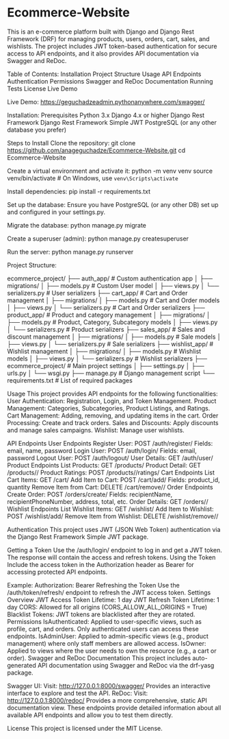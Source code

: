 # Ecommerce-Website

This is an e-commerce platform built with Django and Django Rest Framework (DRF) for managing products, users, orders, cart, sales, and wishlists. The project includes JWT token-based authentication for secure access to API endpoints, and it also provides API documentation via Swagger and ReDoc.

Table of Contents:
Installation
Project Structure
Usage
API Endpoints
Authentication
Permissions
Swagger and ReDoc Documentation
Running Tests
License
Live Demo

Live Demo:
https://geguchadzeadmin.pythonanywhere.com/swagger/

Installation:
Prerequisites
Python 3.x
Django 4.x or higher
Django Rest Framework
Django Rest Framework Simple JWT
PostgreSQL (or any other database you prefer)

Steps to Install
Clone the repository:
git clone https://github.com/anageguchadze/Ecommerce-Website.git
cd Ecommerce-Website

Create a virtual environment and activate it:
python -m venv venv
source venv/bin/activate  # On Windows, use `venv\Scripts\activate`

Install dependencies:
pip install -r requirements.txt

Set up the database:
Ensure you have PostgreSQL (or any other DB) set up and configured in your settings.py.

Migrate the database:
python manage.py migrate

Create a superuser (admin):
python manage.py createsuperuser

Run the server:
python manage.py runserver

Project Structure:

ecommerce_project/
├── auth_app/                # Custom authentication app
│   ├── migrations/
│   ├── models.py            # Custom User model
│   ├── views.py
│   └── serializers.py       # User serializers
├── cart_app/                # Cart and Order management
│   ├── migrations/
│   ├── models.py            # Cart and Order models
│   ├── views.py
│   └── serializers.py       # Cart and Order serializers
├── product_app/             # Product and category management
│   ├── migrations/
│   ├── models.py            # Product, Category, Subcategory models
│   ├── views.py
│   └── serializers.py       # Product serializers
├── sales_app/               # Sales and discount management
│   ├── migrations/
│   ├── models.py            # Sale models
│   ├── views.py
│   └── serializers.py       # Sale serializers
├── wishlist_app/            # Wishlist management
│   ├── migrations/
│   ├── models.py            # Wishlist models
│   ├── views.py
│   └── serializers.py       # Wishlist serializers
├── ecommerce_project/       # Main project settings
│   ├── settings.py
│   ├── urls.py
│   └── wsgi.py
├── manage.py                # Django management script
└── requirements.txt         # List of required packages

Usage
This project provides API endpoints for the following functionalities:
User Authentication: Registration, Login, and Token Management.
Product Management: Categories, Subcategories, Product Listings, and Ratings.
Cart Management: Adding, removing, and updating items in the cart.
Order Processing: Create and track orders.
Sales and Discounts: Apply discounts and manage sales campaigns.
Wishlist: Manage user wishlists.

API Endpoints
User Endpoints
Register User:
POST /auth/register/
Fields: email, name, password
Login User:
POST /auth/login/
Fields: email, password
Logout User:
POST /auth/logout/
User Details:
GET /auth/user/
Product Endpoints
List Products:
GET /products/
Product Detail:
GET /products/<id>/
Product Ratings:
POST /products/<id>/ratings/
Cart Endpoints
List Cart Items:
GET /cart/
Add Item to Cart:
POST /cart/add/
Fields: product_id, quantity
Remove Item from Cart:
DELETE /cart/remove/<id>/
Order Endpoints
Create Order:
POST /orders/create/
Fields: recipientName, recipientPhoneNumber, address, total, etc.
Order Details:
GET /orders/<id>/
Wishlist Endpoints
List Wishlist Items:
GET /wishlist/
Add Item to Wishlist:
POST /wishlist/add/
Remove Item from Wishlist:
DELETE /wishlist/remove/<id>/

Authentication
This project uses JWT (JSON Web Token) authentication via the Django Rest Framework Simple JWT package.

Getting a Token
Use the /auth/login/ endpoint to log in and get a JWT token.
The response will contain the access and refresh tokens.
Using the Token
Include the access token in the Authorization header as Bearer <your-token> for accessing protected API endpoints.

Example:
Authorization: Bearer <your-access-token>
Refreshing the Token
Use the /auth/token/refresh/ endpoint to refresh the JWT access token.
Settings Overview
JWT Access Token Lifetime: 1 day
JWT Refresh Token Lifetime: 1 day
CORS: Allowed for all origins (CORS_ALLOW_ALL_ORIGINS = True)
Blacklist Tokens: JWT tokens are blacklisted after they are rotated.
Permissions
IsAuthenticated: Applied to user-specific views, such as profile, cart, and orders. Only authenticated users can access these endpoints.
IsAdminUser: Applied to admin-specific views (e.g., product management) where only staff members are allowed access.
IsOwner: Applied to views where the user needs to own the resource (e.g., a cart or order).
Swagger and ReDoc Documentation
This project includes auto-generated API documentation using Swagger and ReDoc via the drf-yasg package.

Swagger UI:
Visit: http://127.0.0.1:8000/swagger/
Provides an interactive interface to explore and test the API.
ReDoc:
Visit: http://127.0.0.1:8000/redoc/
Provides a more comprehensive, static API documentation view.
These endpoints provide detailed information about all available API endpoints and allow you to test them directly.


License
This project is licensed under the MIT License.

